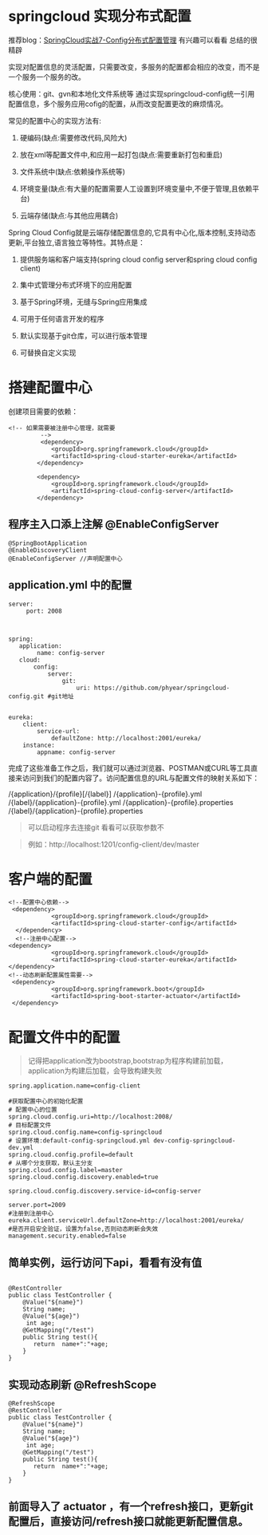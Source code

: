 # springcloud 实现分布式配置
推荐blog：[SpringCloud实战7-Config分布式配置管理](https://www.cnblogs.com/huangjuncong/p/9069749.html) 有兴趣可以看看 总结的很精辟

实现对配置信息的灵活配置，只需要改变，多服务的配置都会相应的改变，而不是一个服务一个服务的改。

核心使用：git、gvn和本地化文件系统等 通过实现springcloud-config统一引用配置信息，多个服务应用cofig的配置，从而改变配置更改的麻烦情况。

常见的配置中心的实现方法有:

1. 硬编码(缺点:需要修改代码,风险大)

2. 放在xml等配置文件中,和应用一起打包(缺点:需要重新打包和重启)

3. 文件系统中(缺点:依赖操作系统等)

4. 环境变量(缺点:有大量的配置需要人工设置到环境变量中,不便于管理,且依赖平台)

5. 云端存储(缺点:与其他应用耦合)

Spring Cloud Config就是云端存储配置信息的,它具有中心化,版本控制,支持动态更新,平台独立,语言独立等特性。其特点是：

1. 提供服务端和客户端支持(spring cloud config server和spring cloud config client)

2. 集中式管理分布式环境下的应用配置

3. 基于Spring环境，无缝与Spring应用集成

4. 可用于任何语言开发的程序

5. 默认实现基于git仓库，可以进行版本管理

6. 可替换自定义实现


# 搭建配置中心
创建项目需要的依赖：
```
<!-- 如果需要被注册中心管理，就需要     
         -->
         <dependency>
            <groupId>org.springframework.cloud</groupId>
            <artifactId>spring-cloud-starter-eureka</artifactId>
        </dependency> 
   
        <dependency>
            <groupId>org.springframework.cloud</groupId>
            <artifactId>spring-cloud-config-server</artifactId>
        </dependency>
```
## 程序主入口添上注解 @EnableConfigServer

```
@SpringBootApplication
@EnableDiscoveryClient
@EnableConfigServer //声明配置中心
```


## application.yml 中的配置


```
server:
     port: 2008



spring:
   application:
        name: config-server
   cloud:
       config:
           server:
               git:
                   uri: https://github.com/phyear/springcloud-config.git #git地址


eureka:
    client:
        service-url:
            defaultZone: http://localhost:2001/eureka/
    instance:
        appname: config-server

```
完成了这些准备工作之后，我们就可以通过浏览器、POSTMAN或CURL等工具直接来访问到我们的配置内容了。访问配置信息的URL与配置文件的映射关系如下：

/{application}/{profile}[/{label}]
/{application}-{profile}.yml
/{label}/{application}-{profile}.yml
/{application}-{profile}.properties
/{label}/{application}-{profile}.properties

> 可以启动程序去连接git 看看可以获取参数不

> 例如：http://localhost:1201/config-client/dev/master



# 客户端的配置

```
<!--配置中心依赖-->
 <dependency>
            <groupId>org.springframework.cloud</groupId>
            <artifactId>spring-cloud-starter-config</artifactId>
  </dependency> 
  <!--注册中心配置-->
<dependency>
            <groupId>org.springframework.cloud</groupId>
            <artifactId>spring-cloud-starter-eureka</artifactId>
</dependency>
<!--动态刷新配置属性需要-->
 <dependency>
            <groupId>org.springframework.boot</groupId>
            <artifactId>spring-boot-starter-actuator</artifactId>
 </dependency>

```

# 配置文件中的配置
>记得把application改为bootstrap,bootstrap为程序构建前加载，application为构建后加载，会导致构建失败

```
spring.application.name=config-client

#获取配置中心的初始化配置
# 配置中心的位置
spring.cloud.config.uri=http://localhost:2008/
# 目标配置文件
spring.cloud.config.name=config-springcloud
# 设置环境:default-config-springcloud.yml dev-config-springcloud-dev.yml
spring.cloud.config.profile=default
# 从哪个分支获取，默认主分支
spring.cloud.config.label=master
spring.cloud.config.discovery.enabled=true

spring.cloud.config.discovery.service-id=config-server

server.port=2009
#注册到注册中心
eureka.client.serviceUrl.defaultZone=http://localhost:2001/eureka/
#是否开启安全验证，设置为false,否则动态刷新会失效
management.security.enabled=false

```

## 简单实例，运行访问下api，看看有没有值
```

@RestController
public class TestController {
    @Value("${name}")
    String name;
    @Value("${age}")
     int age;
    @GetMapping("/test")
    public String test(){
       return  name+":"+age;
    }
}

```





## 实现动态刷新  @RefreshScope
```
@RefreshScope
@RestController
public class TestController {
    @Value("${name}")
    String name;
    @Value("${age}")
     int age;
    @GetMapping("/test")
    public String test(){
       return  name+":"+age;
    }
}

```

## 前面导入了 actuator ，有一个refresh接口，更新git配置后，直接访问/refresh接口就能更新配置信息。